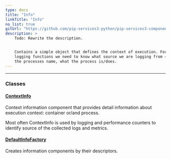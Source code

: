 ```yaml
---
type: docs
title: "Info"
linkTitle: "Info"
no_list: true
gitUrl: "https://github.com/pip-services3-python/pip-services3-components-python"
description: >
    Todo: Rewrite the description.


    Contains a simple object that defines the context of execution. For various 
    logging functions we need to know what source we are logging from – what is 
    the processes name, what the process is/does. 
---
```

---

<div class="module-body"> 

### Classes

#### [ContextInfo](context_info)
Context information component that provides detail information
about execution context: container or/and process.

Most often ContextInfo is used by logging and performance counters
to identify source of the collected logs and metrics.


#### [DefaultInfoFactory](default_info_factory)
Creates information components by their descriptors.

</div>
